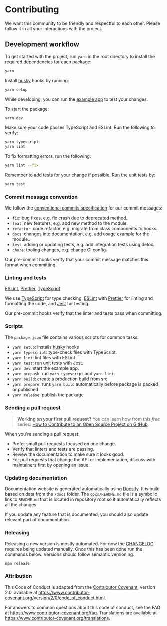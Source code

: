 # Contributing

We want this community to be friendly and respectful to each other. Please follow it in all your interactions with the project.

## Development workflow

To get started with the project, run `yarn` in the root directory to install the required dependencies for each package:

```sh
yarn
```

Install [husky](https://www.npmjs.com/package/husky) hooks by running:

```sh
yarn setup
```

While developing, you can run the [example app](/example/) to test your changes.

To start the package:

```sh
yarn dev
```

Make sure your code passes TypeScript and ESLint. Run the following to verify:

```sh
yarn typescript
yarn lint
```

To fix formatting errors, run the following:

```sh
yarn lint --fix
```

Remember to add tests for your change if possible. Run the unit tests by:

```sh
yarn test
```

### Commit message convention

We follow the [conventional commits specification](https://www.conventionalcommits.org/en) for our commit messages:

- `fix`: bug fixes, e.g. fix crash due to deprecated method.
- `feat`: new features, e.g. add new method to the module.
- `refactor`: code refactor, e.g. migrate from class components to hooks.
- `docs`: changes into documentation, e.g. add usage example for the module..
- `test`: adding or updating tests, e.g. add integration tests using detox.
- `chore`: tooling changes, e.g. change CI config.

Our pre-commit hooks verify that your commit message matches this format when committing.

### Linting and tests

[ESLint](https://eslint.org/), [Prettier](https://prettier.io/), [TypeScript](https://www.typescriptlang.org/)

We use [TypeScript](https://www.typescriptlang.org/) for type checking, [ESLint](https://eslint.org/) with [Prettier](https://prettier.io/) for linting and formatting the code, and [Jest](https://jestjs.io/) for testing.

Our pre-commit hooks verify that the linter and tests pass when committing.

### Scripts

The `package.json` file contains various scripts for common tasks:

- `yarn setup`: installs [husky](https://www.npmjs.com/package/husky) hooks
- `yarn typescript`: type-check files with TypeScript.
- `yarn lint`: lint files with ESLint.
- `yarn test`: run unit tests with Jest.
- `yarn dev`: start the example app.
- `yarn prepush`: run `yarn typescript` and `yarn lint`
- `yarn build`: create a production build from src
- `yarn prepare`: runs `yarn build` automatically before package is packed or published
- `yarn release`: publish the package

### Sending a pull request

> **Working on your first pull request?** You can learn how from this _free_ series: [How to Contribute to an Open Source Project on GitHub](https://egghead.io/series/how-to-contribute-to-an-open-source-project-on-github).

When you're sending a pull request:

- Prefer small pull requests focused on one change.
- Verify that linters and tests are passing.
- Review the documentation to make sure it looks good.
- For pull requests that change the API or implementation, discuss with maintainers first by opening an issue.

### Updating documentation

Documentation website is generated automatically using [Docsify](https://docsify.js.org/#/).
It is build based on data from the `/docs` folder. The `docs/README.md` file is a symbolic link to `README.md` that is located in repository root so it automatically reflects all the changes.

If you update any feature that is documented, you should also update relevant part of documentation.

### Releasing

Releasing a new version is mostly automated. For now the [CHANGELOG](https://github.com/lavieennoir/auth/blob/main/CHANGELOG.md) requires being updated manually. Once this has been done run the commands below. Versions should follow semantic versioning.

```sh
npm release
```

### Attribution

This Code of Conduct is adapted from the [Contributor Covenant](https://www.contributor-covenant.org), version 2.0,
available at https://www.contributor-covenant.org/version/2/0/code_of_conduct.html.

For answers to common questions about this code of conduct, see the FAQ at
https://www.contributor-covenant.org/faq. Translations are available at https://www.contributor-covenant.org/translations.
